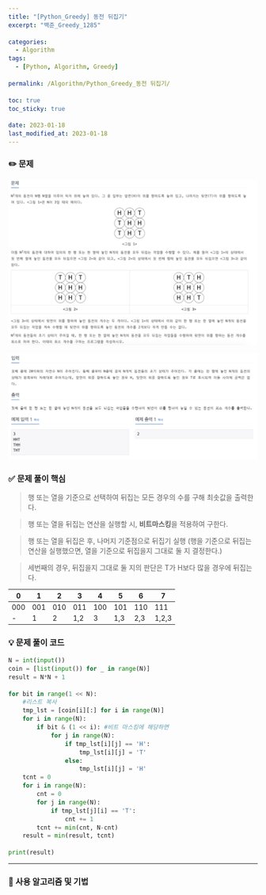 ```yaml
---
title: "[Python_Greedy] 동전 뒤집기"
excerpt: "백준_Greedy_1285"

categories:
  - Algorithm
tags:
  - [Python, Algorithm, Greedy]

permalink: /Algorithm/Python_Greedy_동전 뒤집기/

toc: true
toc_sticky: true

date: 2023-01-18
last_modified_at: 2023-01-18
---
```

### ✏️ 문제
![1541_1.png](/assets/images/posts_img/Python_Greedy_1285/1285_1.png)

![1541_2.png](/assets/images/posts_img/Python_Greedy_1285/1285_2.png)

### ✅ 문제 풀이 핵심

> 행 또는 열을 기준으로 선택하여 뒤집는 모든 경우의 수를 구해 최솟값을 출력한다.
> 

> 행 또는 열을 뒤집는 연산을 실행할 시, **비트마스킹**을 적용하여 구한다.
> 

> 행 또는 열을 뒤집은 후, 나머지 기준점으로 뒤집기 실행 (행을 기준으로 뒤집는 연산을 실행했으면, 열을 기준으로 뒤집을지 그대로 둘 지 결정한다.)
> 

> 세번째의 경우, 뒤집을지 그대로 둘 지의 판단은 T가 H보다 많을 경우에 뒤집는다.
> 

| 0 | 1 | 2 | 3 | 4 | 5 | 6 | 7 |
| --- | --- | --- | --- | --- | --- | --- | --- |
| 000 | 001 | 010 | 011 | 100 | 101 | 110 | 111 |
| - | 1 | 2 | 1,2 | 3 | 1,3 | 2,3 | 1,2,3 |

### 💡 문제 풀이 코드

```python
N = int(input())
coin = [list(input()) for _ in range(N)]
result = N*N + 1

for bit in range(1 << N):
    #리스트 복사
    tmp_lst = [coin[i][:] for i in range(N)]
    for i in range(N):
        if bit & (1 << i): #비트 마스킹에 해당하면
            for j in range(N):
                if tmp_lst[i][j] == 'H':
                    tmp_lst[i][j] = 'T'
                else:
                    tmp_lst[i][j] = 'H'
    tcnt = 0
    for i in range(N):
        cnt = 0
        for j in range(N):
            if tmp_lst[j][i] == 'T':
                cnt += 1
        tcnt += min(cnt, N-cnt)
    result = min(result, tcnt)
    
print(result)
```

---

### 🚀 사용 알고리즘 및 기법
